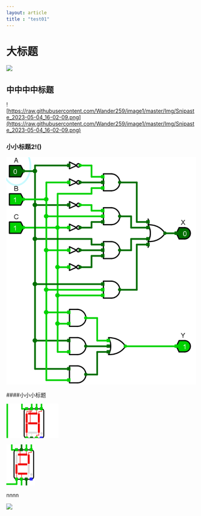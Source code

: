 ```yaml
---
layout: article
title : "test01"
---
```


# 大标题

![](https://raw.githubusercontent.com/Wander259/image1/master/Img/Snipaste_2023-04-03_17-03-10.png)

## 中中中中标题

![https://raw.githubusercontent.com/Wander259/image1/master/Img/Snipaste_2023-05-04_16-02-09.png](https://raw.githubusercontent.com/Wander259/image1/master/Img/Snipaste_2023-05-04_16-02-09.png)

### 小小标题2!()

![](https://raw.githubusercontent.com/Wander259/PictureBed/master/Img/Snipaste_2023-05-05_20-28-37.png)

####小小小标题

![](https://raw.githubusercontent.com/Wander259/PictureBed/master/Img/Snipaste_2023-05-14_13-39-41.png)

![](https://raw.githubusercontent.com/Wander259/PictureBed/master/Img/Snipaste_2023-05-14_13-39-09.png)

nnnn

![](https://gitee.com/wander259/picture/raw/master/tupian/Snipaste_2023-05-12_11-08-16.png)